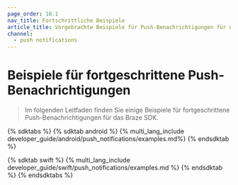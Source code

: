 ```yaml
---
page_order: 10.1
nav_title: Fortschrittliche Beispiele
article_title: Vorgebrachte Beispiele für Push-Benachrichtigungen für das Braze SDK
channel:
  - push notifications
---
```


# Beispiele für fortgeschrittene Push-Benachrichtigungen

> Im folgenden Leitfaden finden Sie einige Beispiele für fortgeschrittene Push-Benachrichtigungen für das Braze SDK.

{% sdktabs %}
{% sdktab android %}
{% multi_lang_include developer_guide/android/push_notifications/examples.md%}
{% endsdktab %}

{% sdktab swift %}
{% multi_lang_include developer_guide/swift/push_notifications/examples.md %}
{% endsdktab %}
{% endsdktabs %}
